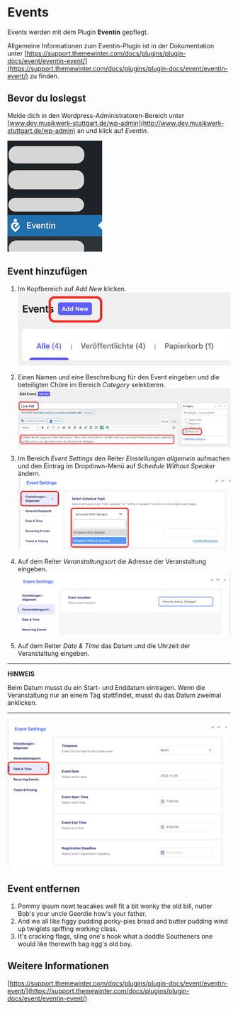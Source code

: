 # Events

Events werden mit dem Plugin **Eventin** gepflegt.

Allgemeine Informationen zum Eventin-Plugin ist in der Dokumentation unter [https://support.themewinter.com/docs/plugins/plugin-docs/event/eventin-event/](https://support.themewinter.com/docs/plugins/plugin-docs/event/eventin-event/) zu finden.

## Bevor du loslegst

Melde dich in den Wordpress-Administratoren-Bereich unter [www.dev.musikwerk-stuttgart.de/wp-admin](http://www.dev.musikwerk-stuttgart.de/wp-admin) an und klick auf *Eventin*.

![Eventin-Eintrag im Menü](img/eventin/eventin_menu.png)

## Event hinzufügen

1. Im Kopfbereich auf *Add New* klicken.
![Add New-Knopf](img/eventin/eventin_add_new_button.png)

1. Einen Namen und eine Beschreibung für den Event eingeben und die beteiligten Chöre im Bereich *Category* selektieren.
![Eventdetails](img/eventin/eventin_details.png)

1. Im Bereich *Event Settings* den Reiter *Einstellungen allgemein* aufmachen und den Eintrag im Dropdown-Menü auf *Schedule Without Speaker* ändern.
![Schedule Without Speaker](img/eventin/eventin_schedule_without_speaker.png)

1. Auf dem Reiter *Veranstaltungsort* die Adresse der Veranstaltung eingeben.
![Veranstaltungsort](img/eventin/eventin_veranstaltungsort.png)

1. Auf dem Reiter *Date & Time* das Datum und die Uhrzeit der Veranstaltung eingeben.

---
**HINWEIS**

Beim Datum musst du ein Start- und Enddatum eintragen. Wenn die Veranstaltung nur an einem Tag stattfindet, musst du das Datum zweimal anklicken.

---

![Datum & Uhrzeit](img/eventin/eventin_date_time.png)


## Event entfernen

1. Pommy ipsum nowt teacakes well fit a bit wonky the old bill, nutter Bob's your uncle Geordie how's your father. 
1. And we all like figgy pudding porky-pies bread and butter pudding wind up twiglets spiffing working class.
1. It's cracking flags, sling one's hook what a doddle Southeners one would like therewith bag egg's old boy.

## Weitere Informationen

[https://support.themewinter.com/docs/plugins/plugin-docs/event/eventin-event/](https://support.themewinter.com/docs/plugins/plugin-docs/event/eventin-event/)